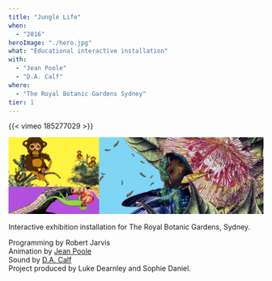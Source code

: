 ```yaml
---
title: "Jungle Life"
when: 
  - "2016"
heroImage: "./hero.jpg"
what: "Educational interactive installation"
with:
  - "Jean Poole"
  - "D.A. Calf"
where:
  - "The Royal Botanic Gardens Sydney"
tier: 1
---
```


{{< vimeo 185277029 >}}

![Jungle Life installed at The Royal Botanic Gardens Sydney](./assets/junglelife02.jpg)

Interactive exhibition installation for The Royal Botanic Gardens, Sydney.

Programming by Robert Jarvis  
Animation by [Jean Poole](http://skynoise.net)  
Sound by [D.A. Calf](http://dacalf.com)  
Project produced by Luke Dearnley and Sophie Daniel.